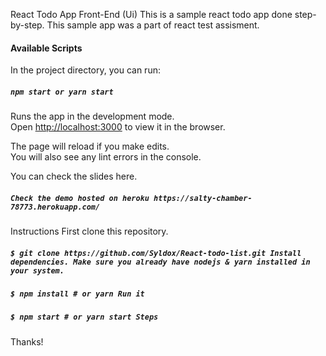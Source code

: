 React Todo App Front-End (Ui) This is a sample react todo app done step-by-step. This sample app was a part of react test assisment.

#### Available Scripts

In the project directory, you can run:

##### `npm start or yarn start`

Runs the app in the development mode.<br>
Open [http://localhost:3000](http://localhost:3000) to view it in the browser.

The page will reload if you make edits.<br>
You will also see any lint errors in the console.


You can check the slides here.

##### `Check the demo hosted on heroku https://salty-chamber-78773.herokuapp.com/`

Instructions First clone this repository.

##### `$ git clone https://github.com/Syldox/React-todo-list.git Install dependencies. Make sure you already have nodejs & yarn installed in your system.`

##### `$ npm install # or yarn Run it`

##### `$ npm start # or yarn start Steps`

Thanks!